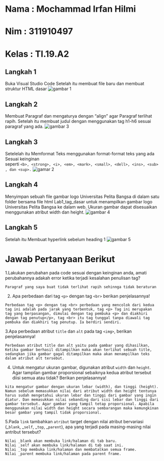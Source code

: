 # Nama  : Mochammad Irfan Hilmi
# Nim   : 311910497
# Kelas : TI.19.A2

## Langkah 1
Buka Visual Studio Code Setelah itu membuat file baru dan membuat struktur HTML dasar
![gambar 1](https://user-images.githubusercontent.com/56240221/112746050-bfe28980-8fd6-11eb-93ea-7e689eb142d4.jpg)

## Langkah 2
Membuat Paragraf dan mengaturya dengan “align” agar Paragraf terlihat rapih. Setelah itu membuat judul dengan menggunakan tag h1-h6 sesuai paragraf yang ada.
![gambar 3](https://user-images.githubusercontent.com/56240221/112746051-c113b680-8fd6-11eb-9698-83a81f91b1c9.jpg)

## Langkah 3
Setelelah itu Memformat Teks menggunakan format-format teks yang ada Sesuai keinginan seperti ``<b>, <strong>, <i>, <em>, <mark>, <small>, <dell>, <ins>, <sub>, dan <sup>.``
![gamar 2](https://user-images.githubusercontent.com/56240221/112746045-bc4f0280-8fd6-11eb-994a-5db5d1af972d.jpg)
  
## Langkah 4
Menyimpan sebuah file gambar logo Universitas Pelita Bangsa di dalam satu folder bersama file html Lab1_tag_dasar untuk menampilkan gambar logo Universitas Pelita Bangsa ke dalam web. Ukuran gambar dapat disesuaikan menggunakan atribut width dan height.
![gambar 4](https://user-images.githubusercontent.com/56240221/112746054-c1ac4d00-8fd6-11eb-8ee4-11a001a9cf01.jpg)

## Langkah 5
Setelah itu Membuat hyperlink sebelum heading 1
![gambar 5](https://user-images.githubusercontent.com/56240221/112746057-c3761080-8fd6-11eb-927d-dcfca45a4c03.jpg)

# Jawab Pertanyaan Berikut
1.Lakukan perubahan pada code sesuai dengan keinginan anda, amati perubahannya adakah error ketika terjadi kesalahan penulisan tag?
```
Paragraf yang saya buat tidak terlihat rapih sehinnga tidak beraturan
```
2. Apa perbedaan dari tag ``<p>`` dengan tag ``<br>`` berikan penjelasannya!
```
Perbedaan tag <p> dengan tag <br> perbedaan yang mencolok dari kedua tag ini adalah pada jarak yang terbentuk, tag <p> Tag ini merupakan tag yang berpasangan, dimulai dengan tag pembuka <p> dan diakhiri dengan tag penutup</p>, tag <br> itu tag tunggal tanpa diawali tag pembuka dan diakhiri tag penutup. Ia berdiri sendiri.
```
3.Apa perbedaan atribut ``title`` dan ``alt`` pada tag ``<img>``, berikan penjelasannya!
```
Perbedaan atribut title dan alt yaitu pada gambar yang dihasilkan, Ketika gambar berhasil ditampilkan maka akan terlihat sebuah title, sedangkan jika gambar gagal ditampilkan maka akan menampilkan teks dalam atribut alt tersebut.
```
4. Untuk mengatur ukuran gambar, digunakan atribut ``width`` dan ``height``. Agar tampilan gambar proporsional sebaiknya kedua atribut tersebut diisi semua atau tidak? Berikan penjelasannya!
```
kita mengatur gambar dengan ukuran lebar (width), dan tinggi (height). Namun sebelum memasukkan nilai dari atribut width dan height tentunya harus sudah mengetahui ukuran lebar dan tinggi dari gambar yang ingin diatur. Dan memasukkan nilai sebanding dari sisi lebar dan tinggi dari gambar tersebut. Agar gambar yang tampil tetap proporsional. Apabila menggunakan nilai width dan height secara sembarangan maka kemungkinan besar gambar yang tampil tidak proporsional.
```
5.Pada ``link`` tambahkan ``atribut`` target dengan nilai atribut bervariasi (_``blank``, _``self``, _``top``, _``parent``), apa yang terjadi pada masing-masing nilai antribut tersebut?
```
Nilai _blank akan membuka link/halaman di tab baru.
Nilai _self akan membuka link/halaman di tab saat ini.
Nilai _top membuka link/halaman dan membatalkan semua frame.
Nilai _parent membuka link/halaman pada parent frame.
```
